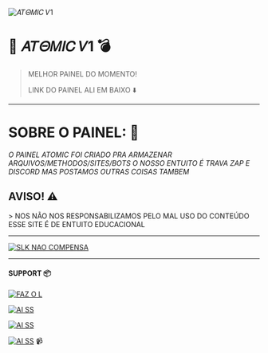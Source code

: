 ![𝐴𝑇𝛩𝑀𝐼𝐶 𝑉1](https://readme-typing-svg.herokuapp.com/?font=mono&size=30&duration=5000&color=0000FF&center=falso&vCenter=falso&lines=%F0%9D%90%8F%F0%9D%90%80%F0%9D%90%88%F0%9D%90%8D%F0%9D%90%84%F0%9D%90%8B%20%20%F0%9D%90%B4%F0%9D%91%87%F0%9D%9B%A9%F0%9D%91%80%F0%9D%90%BC%F0%9D%90%B6%20%F0%9D%91%891%20%20%F0%9F%8C%8A;+%F0%9D%90%81%F0%9D%90%B2%20%F0%9D%90%91%F0%9D%90%80%F0%9D%90%91%F0%9D%90%8E%20%F0%9D%90%8C%F0%9D%90%8E%F0%9D%90%83%F0%9D%90%99%20e;+%F0%9D%90%83%F0%9D%90%91%F0%9D%90%80%F0%9D%90%86%F0%9D%90%8E%F0%9D%90%8D%20%F0%9D%90%8C%F0%9D%90%8E%F0%9D%90%83%F0%9D%90%83%F0%9D%90%84%F0%9D%90%91;+%F0%9F%94%A5%20%F0%9D%90%93%F0%9D%90%94%F0%9D%90%83%F0%9D%90%8E%20%F0%9D%90%8D%F0%9D%90%8E%F0%9D%90%92%F0%9D%90%92%F0%9D%90%8E%20%F0%9F%94%A5)
# 🌊 𝐴𝑇𝛩𝑀𝐼𝐶 𝑉1 💣 
> MELHOR PAINEL DO MOMENTO!
> 
> LINK DO PAINEL ALI EM BAIXO ⬇️
___
# SOBRE O PAINEL: 👑
*_O PAINEL ATOMIC FOI CRIADO PRA ARMAZENAR ARQUIVOS/METHODOS/SITES/BOTS O NOSSO ENTUITO É TRAVA ZAP E DISCORD MAS POSTAMOS OUTRAS COISAS TAMBEM_*

<h2>AVISO! ⚠️</h2>
> NOS NÃO NOS RESPONSABILIZAMOS PELO MAL USO DO CONTEÚDO ESSE SITE É DE ENTUITO EDUCACIONAL

___
[![SLK NAO COMPENSA](https://dummyimage.com/800x400/000/fff&text=Acessar+Painel)](https://Google.com)

___
<h4>SUPPORT 📦</h4>

[![FAZ O L](https://dummyimage.com/100x50/000/0000ff&text=DISCORD)](https://discord.gg/xNAXbgFVdk)

[![AI SS](https://dummyimage.com/100x50/000/0000ff&text=Raro+Modz)](https://wa.me/5511915356602?text=VIM%20PELO%20PAINEL)

[![AI SS](https://dummyimage.com/100x50/000/0000ff&text=Dragon+Modder)](https://wa.me/558896320824text=VIM%20PELO%20PAINEL)

[![AI SS](https://dummyimage.com/100x50/000/0000ff&text=You+Tube)](https://youtube.com/@dragonmoder) 📹

